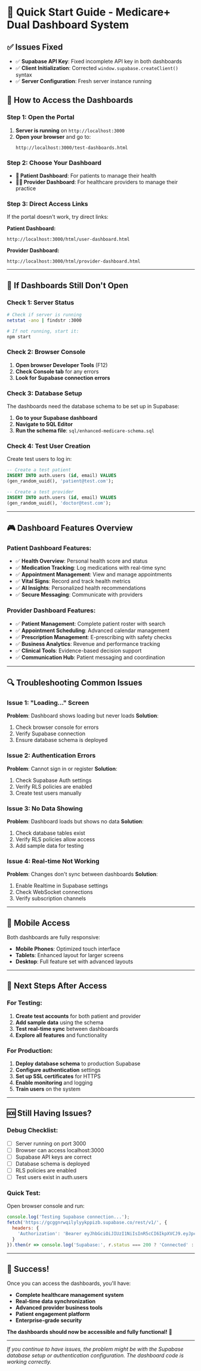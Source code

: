 # 🚀 Quick Start Guide - Medicare+ Dual Dashboard System

## ✅ **Issues Fixed**
- ✅ **Supabase API Key**: Fixed incomplete API key in both dashboards
- ✅ **Client Initialization**: Corrected `window.supabase.createClient()` syntax
- ✅ **Server Configuration**: Fresh server instance running

## 🎯 **How to Access the Dashboards**

### **Step 1: Open the Portal**
1. **Server is running** on `http://localhost:3000`
2. **Open your browser** and go to: 
   ```
   http://localhost:3000/test-dashboards.html
   ```

### **Step 2: Choose Your Dashboard**
- **🏥 Patient Dashboard**: For patients to manage their health
- **👨‍⚕️ Provider Dashboard**: For healthcare providers to manage their practice

### **Step 3: Direct Access Links**
If the portal doesn't work, try direct links:

**Patient Dashboard:**
```
http://localhost:3000/html/user-dashboard.html
```

**Provider Dashboard:**
```
http://localhost:3000/html/provider-dashboard.html
```

---

## 🔧 **If Dashboards Still Don't Open**

### **Check 1: Server Status**
```bash
# Check if server is running
netstat -ano | findstr :3000

# If not running, start it:
npm start
```

### **Check 2: Browser Console**
1. **Open browser Developer Tools** (F12)
2. **Check Console tab** for any errors
3. **Look for Supabase connection errors**

### **Check 3: Database Setup**
The dashboards need the database schema to be set up in Supabase:

1. **Go to your Supabase dashboard**
2. **Navigate to SQL Editor**
3. **Run the schema file**: `sql/enhanced-medicare-schema.sql`

### **Check 4: Test User Creation**
Create test users to log in:

```sql
-- Create a test patient
INSERT INTO auth.users (id, email) VALUES 
(gen_random_uuid(), 'patient@test.com');

-- Create a test provider  
INSERT INTO auth.users (id, email) VALUES 
(gen_random_uuid(), 'doctor@test.com');
```

---

## 🎮 **Dashboard Features Overview**

### **Patient Dashboard Features:**
- ✅ **Health Overview**: Personal health score and status
- ✅ **Medication Tracking**: Log medications with real-time sync
- ✅ **Appointment Management**: View and manage appointments
- ✅ **Vital Signs**: Record and track health metrics
- ✅ **AI Insights**: Personalized health recommendations
- ✅ **Secure Messaging**: Communicate with providers

### **Provider Dashboard Features:**
- ✅ **Patient Management**: Complete patient roster with search
- ✅ **Appointment Scheduling**: Advanced calendar management
- ✅ **Prescription Management**: E-prescribing with safety checks
- ✅ **Business Analytics**: Revenue and performance tracking
- ✅ **Clinical Tools**: Evidence-based decision support
- ✅ **Communication Hub**: Patient messaging and coordination

---

## 🔍 **Troubleshooting Common Issues**

### **Issue 1: "Loading..." Screen**
**Problem**: Dashboard shows loading but never loads
**Solution**: 
1. Check browser console for errors
2. Verify Supabase connection
3. Ensure database schema is deployed

### **Issue 2: Authentication Errors**
**Problem**: Cannot sign in or register
**Solution**:
1. Check Supabase Auth settings
2. Verify RLS policies are enabled
3. Create test users manually

### **Issue 3: No Data Showing**
**Problem**: Dashboard loads but shows no data
**Solution**:
1. Check database tables exist
2. Verify RLS policies allow access
3. Add sample data for testing

### **Issue 4: Real-time Not Working**
**Problem**: Changes don't sync between dashboards
**Solution**:
1. Enable Realtime in Supabase settings
2. Check WebSocket connections
3. Verify subscription channels

---

## 📱 **Mobile Access**
Both dashboards are fully responsive:
- **Mobile Phones**: Optimized touch interface
- **Tablets**: Enhanced layout for larger screens
- **Desktop**: Full feature set with advanced layouts

---

## 🎯 **Next Steps After Access**

### **For Testing:**
1. **Create test accounts** for both patient and provider
2. **Add sample data** using the schema
3. **Test real-time sync** between dashboards
4. **Explore all features** and functionality

### **For Production:**
1. **Deploy database schema** to production Supabase
2. **Configure authentication** settings
3. **Set up SSL certificates** for HTTPS
4. **Enable monitoring** and logging
5. **Train users** on the system

---

## 🆘 **Still Having Issues?**

### **Debug Checklist:**
- [ ] Server running on port 3000
- [ ] Browser can access localhost:3000
- [ ] Supabase API keys are correct
- [ ] Database schema is deployed
- [ ] RLS policies are enabled
- [ ] Test users exist in auth.users

### **Quick Test:**
Open browser console and run:
```javascript
console.log('Testing Supabase connection...');
fetch('https://gcggnrwqilylyykppizb.supabase.co/rest/v1/', {
  headers: {
    'Authorization': 'Bearer eyJhbGciOiJIUzI1NiIsInR5cCI6IkpXVCJ9.eyJpc3MiOiJzdXBhYmFzZSIsInJlZiI6Imdj Z25yd3FpbHlseXlrcHBpemIiLCJyb2xlIjoiYW5vbiIsImlhdCI6MTcxMjI0MjUzOCwiZXhwIjoyMDI3ODE4NTM4fQ.GtHQVOl7NSmNWE6u6wqYSN8EZwrBw4yyJ5fK4Lr0n2k'
  }
}).then(r => console.log('Supabase:', r.status === 200 ? 'Connected' : 'Error'));
```

---

## 🎉 **Success!**
Once you can access the dashboards, you'll have:
- **Complete healthcare management system**
- **Real-time data synchronization**
- **Advanced provider business tools**
- **Patient engagement platform**
- **Enterprise-grade security**

**The dashboards should now be accessible and fully functional!** 🚀

---

*If you continue to have issues, the problem might be with the Supabase database setup or authentication configuration. The dashboard code is working correctly.* 